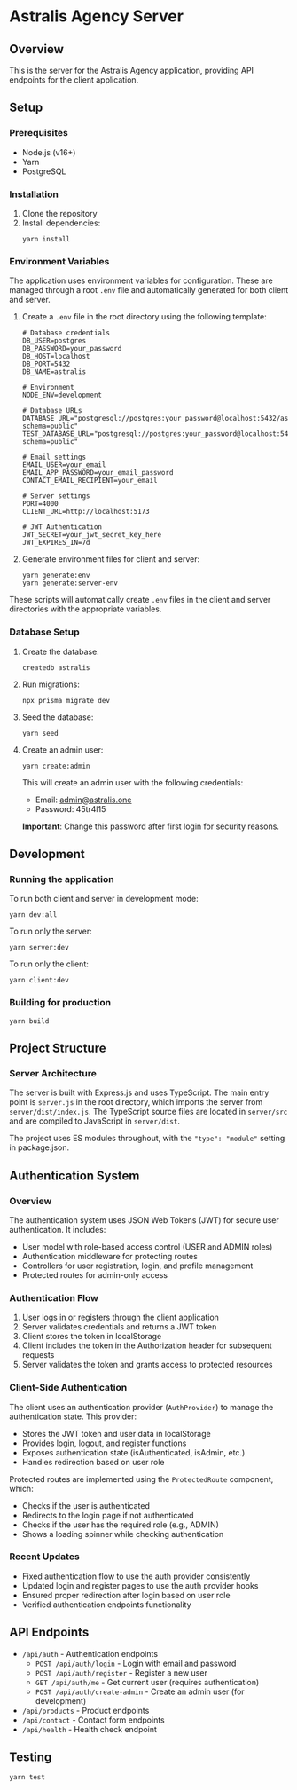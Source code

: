 # Astralis Agency Server

## Overview
This is the server for the Astralis Agency application, providing API endpoints for the client application.

## Setup

### Prerequisites
- Node.js (v16+)
- Yarn
- PostgreSQL

### Installation
1. Clone the repository
2. Install dependencies:
   ```
   yarn install
   ```

### Environment Variables
The application uses environment variables for configuration. These are managed through a root `.env` file and automatically generated for both client and server.

1. Create a `.env` file in the root directory using the following template:
   ```
   # Database credentials
   DB_USER=postgres
   DB_PASSWORD=your_password
   DB_HOST=localhost
   DB_PORT=5432
   DB_NAME=astralis

   # Environment
   NODE_ENV=development

   # Database URLs
   DATABASE_URL="postgresql://postgres:your_password@localhost:5432/astralis?schema=public"
   TEST_DATABASE_URL="postgresql://postgres:your_password@localhost:5432/astralis_test?schema=public"

   # Email settings
   EMAIL_USER=your_email
   EMAIL_APP_PASSWORD=your_email_password
   CONTACT_EMAIL_RECIPIENT=your_email

   # Server settings
   PORT=4000
   CLIENT_URL=http://localhost:5173

   # JWT Authentication
   JWT_SECRET=your_jwt_secret_key_here
   JWT_EXPIRES_IN=7d
   ```

2. Generate environment files for client and server:
   ```
   yarn generate:env
   yarn generate:server-env
   ```

These scripts will automatically create `.env` files in the client and server directories with the appropriate variables.

### Database Setup
1. Create the database:
   ```
   createdb astralis
   ```

2. Run migrations:
   ```
   npx prisma migrate dev
   ```

3. Seed the database:
   ```
   yarn seed
   ```

4. Create an admin user:
   ```
   yarn create:admin
   ```
   This will create an admin user with the following credentials:
   - Email: admin@astralis.one
   - Password: 45tr4l15
   
   **Important**: Change this password after first login for security reasons.

## Development

### Running the application
To run both client and server in development mode:
```
yarn dev:all
```

To run only the server:
```
yarn server:dev
```

To run only the client:
```
yarn client:dev
```

### Building for production
```
yarn build
```

## Project Structure

### Server Architecture
The server is built with Express.js and uses TypeScript. The main entry point is `server.js` in the root directory, which imports the server from `server/dist/index.js`. The TypeScript source files are located in `server/src` and are compiled to JavaScript in `server/dist`.

The project uses ES modules throughout, with the `"type": "module"` setting in package.json.

## Authentication System

### Overview
The authentication system uses JSON Web Tokens (JWT) for secure user authentication. It includes:

- User model with role-based access control (USER and ADMIN roles)
- Authentication middleware for protecting routes
- Controllers for user registration, login, and profile management
- Protected routes for admin-only access

### Authentication Flow
1. User logs in or registers through the client application
2. Server validates credentials and returns a JWT token
3. Client stores the token in localStorage
4. Client includes the token in the Authorization header for subsequent requests
5. Server validates the token and grants access to protected resources

### Client-Side Authentication
The client uses an authentication provider (`AuthProvider`) to manage the authentication state. This provider:
- Stores the JWT token and user data in localStorage
- Provides login, logout, and register functions
- Exposes authentication state (isAuthenticated, isAdmin, etc.)
- Handles redirection based on user role

Protected routes are implemented using the `ProtectedRoute` component, which:
- Checks if the user is authenticated
- Redirects to the login page if not authenticated
- Checks if the user has the required role (e.g., ADMIN)
- Shows a loading spinner while checking authentication

### Recent Updates
- Fixed authentication flow to use the auth provider consistently
- Updated login and register pages to use the auth provider hooks
- Ensured proper redirection after login based on user role
- Verified authentication endpoints functionality

## API Endpoints
- `/api/auth` - Authentication endpoints
  - `POST /api/auth/login` - Login with email and password
  - `POST /api/auth/register` - Register a new user
  - `GET /api/auth/me` - Get current user (requires authentication)
  - `POST /api/auth/create-admin` - Create an admin user (for development)
- `/api/products` - Product endpoints
- `/api/contact` - Contact form endpoints
- `/api/health` - Health check endpoint

## Testing
```
yarn test
``` 